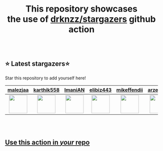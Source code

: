 <h1 align="center">This repository showcases<br>the use of <a href="https://github.com/drknzz/stargazers">drknzz/stargazers</a> github action</h1>
<br><br>

## ⭐ Latest stargazers⭐

Star this repository to add yourself here!

<!-- stargazers -->
|  <a href="https://github.com/malezjaa">malezjaa</a> | <a href="https://github.com/karthik558">karthik558</a> | <a href="https://github.com/ImaniAN">ImaniAN</a> | <a href="https://github.com/elibiz443">elibiz443</a> | <a href="https://github.com/mikeffendii">mikeffendii</a> | <a href="https://github.com/arzendev">arzendev</a> | <a href="https://github.com/drknzz">drknzz</a> | <a href="https://github.com/hyperstarinthefuture">hyperstarinthefuture</a> |
|  :-: | :-: | :-: | :-: | :-: | :-: | :-: | :-: |
|  <img src="https://avatars.githubusercontent.com/u/66274761?s=96&v=4" width="60px"> | <img src="https://avatars.githubusercontent.com/u/53151501?s=96&v=4" width="60px"> | <img src="https://avatars.githubusercontent.com/u/32896144?s=96&v=4" width="60px"> | <img src="https://avatars.githubusercontent.com/u/35516817?s=96&v=4" width="60px"> | <img src="https://avatars.githubusercontent.com/u/91178270?s=96&v=4" width="60px"> | <img src="https://avatars.githubusercontent.com/u/77374408?s=96&v=4" width="60px"> | <img src="https://avatars.githubusercontent.com/u/65187002?s=96&v=4" width="60px"> | <img src="https://avatars.githubusercontent.com/u/59699495?s=96&v=4" width="60px"> |
<!-- stargazers -->





















<br><br>

## [Use this action in *your* repo](https://github.com/drknzz/stargazers)
